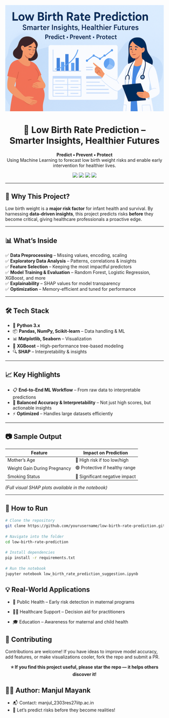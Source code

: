 <!-- Banner -->
<p align="center">
  <img src="LBW Prediction Banner .png" alt="Low Birth Rate Prediction Banner" width="800">
</p>

<h1 align="center">🍼 Low Birth Rate Prediction – Smarter Insights, Healthier Futures</h1>

<p align="center">
  <b>Predict • Prevent • Protect</b>  
  <br>
  Using Machine Learning to forecast low birth weight risks and enable early intervention for healthier lives.
</p>

<!-- Badges -->
<p align="center">
  <img src="https://img.shields.io/badge/Machine%20Learning-Random%20Forest%20%7C%20XGBoost-blue?style=flat-square">
  <img src="https://img.shields.io/badge/Python-3.10%2B-yellow?style=flat-square">
  <img src="https://img.shields.io/github/stars/yourusername/low-birth-rate-prediction?style=social">
  <img src="https://img.shields.io/github/forks/yourusername/low-birth-rate-prediction?style=social">
</p>

---

## 🚀 Why This Project?  
Low birth weight is a **major risk factor** for infant health and survival. By harnessing **data-driven insights**, this project predicts risks **before** they become critical, giving healthcare professionals a proactive edge.

---

## 📊 What’s Inside  
✅ **Data Preprocessing** – Missing values, encoding, scaling  
✅ **Exploratory Data Analysis** – Patterns, correlations & insights  
✅ **Feature Selection** – Keeping the most impactful predictors  
✅ **Model Training & Evaluation** – Random Forest, Logistic Regression, XGBoost, and more  
✅ **Explainability** – SHAP values for model transparency  
✅ **Optimization** – Memory-efficient and tuned for performance  

---

## 🛠 Tech Stack  
- 🐍 **Python 3.x**  
- 📦 **Pandas, NumPy, Scikit-learn** – Data handling & ML  
- 📊 **Matplotlib, Seaborn** – Visualization  
- 🌳 **XGBoost** – High-performance tree-based modeling  
- 🔍 **SHAP** – Interpretability & insights  

---

## 📈 Key Highlights  
- 📋 **End-to-End ML Workflow** – From raw data to interpretable predictions  
- 🎯 **Balanced Accuracy & Interpretability** – Not just high scores, but actionable insights  
- ⚡ **Optimized** – Handles large datasets efficiently  

---

## 📷 Sample Output  

| Feature                | Impact on Prediction |
|------------------------|----------------------|
| Mother’s Age           | 🔴 High risk if too low/high |
| Weight Gain During Pregnancy | 🟢 Protective if healthy range |
| Smoking Status         | 🔴 Significant negative impact |

*(Full visual SHAP plots available in the notebook)*  

---

## 📌 How to Run  
```bash
# Clone the repository
git clone https://github.com/yourusername/low-birth-rate-prediction.git

# Navigate into the folder
cd low-birth-rate-prediction

# Install dependencies
pip install -r requirements.txt

# Run the notebook
jupyter notebook low_birth_rate_prediction_suggestion.ipynb
```
## 💡 Real-World Applications
- 🏥 Public Health – Early risk detection in maternal programs

- 👩‍⚕️ Healthcare Support – Decision aid for practitioners

- 🎓 Education – Awareness for maternal and child health
## 🤝 Contributing
Contributions are welcome! If you have ideas to improve model accuracy, add features, or make visualizations cooler, fork the repo and submit a PR.
<p align="center"> <b>⭐ If you find this project useful, please star the repo — it helps others discover it!</b> </p>

## 👩‍💻 Author: Manjul Mayank
* 📬 Contact: manjul_2303res27iitp.ac.in
* 🌟 Let’s predict risks before they become realities!


